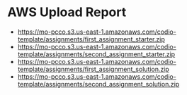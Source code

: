 # AWS Upload Report

- <https://mo-pcco.s3.us-east-1.amazonaws.com/codio-template/assignments/first_assignment_starter.zip>
- <https://mo-pcco.s3.us-east-1.amazonaws.com/codio-template/assignments/second_assignment_starter.zip>
- <https://mo-pcco.s3.us-east-1.amazonaws.com/codio-template/assignments/first_assignment_solution.zip>
- <https://mo-pcco.s3.us-east-1.amazonaws.com/codio-template/assignments/second_assignment_solution.zip>
